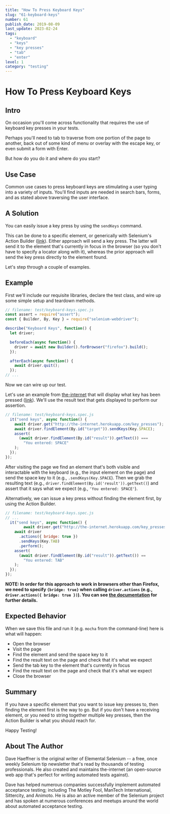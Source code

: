 ```yaml
---
title: "How To Press Keyboard Keys"
slug: "61-keyboard-keys"
number: 61
publish_date: 2019-08-09
last_update: 2023-02-24
tags:
  - "keyboard"
  - "keys"
  - "key presses"
  - "tab"
  - "enter"
level: 1
category: "testing"
---
```


# How To Press Keyboard Keys

## Intro

On occasion you'll come across functionality that requires the use of keyboard key presses in your tests.

Perhaps you'll need to tab to traverse from one portion of the page to another, back out of some kind of menu or overlay with the escape key, or even submit a form with Enter.

But how do you do it and where do you start?

## Use Case

Common use cases to press keyboard keys are stimulating a user typing into a variety of inputs. You'll find inputs are needed in search bars, forms, and as stated above traversing the user interface. 

## A Solution

You can easily issue a key press by using the `sendKeys` command.

This can be done to a specific element, or generically with Selenium's Action Builder ([link](https://seleniumhq.github.io/selenium/docs/api/javascript/module/selenium-webdriver/lib/input_exports_Actions.html#sendKeys)). Either approach will send a key press. The latter will send it to the element that's currently in focus in the browser (so you don't have to specify a locator along with it), whereas the prior approach will send the key press directly to the element found.

Let's step through a couple of examples.

## Example

First we'll include our requisite libraries, declare the test class, and wire up some simple setup and teardown methods.

```javascript
// filename: test/keyboard-keys.spec.js
const assert = require("assert");
const { Builder, By, Key } = require("selenium-webdriver");

describe("Keyboard Keys", function() {
  let driver;

  beforeEach(async function() {
    driver = await new Builder().forBrowser("firefox").build();
  });

  afterEach(async function() {
    await driver.quit();
  });
// ...
```

Now we can wire up our test.

Let's use an example from [the-internet](https://github.com/tourdedave/the-internet) that will display what key has been pressed ([link](http://the-internet.herokuapp.com/key_presses)). We'll use the result text that gets displayed to perform our assertion.

```javascript
// filename: test/keyboard-keys.spec.js
  it("send keys", async function() {
    await driver.get("http://the-internet.herokuapp.com/key_presses");
    await driver.findElement(By.id("target")).sendKeys(Key.SPACE);
    assert(
      (await driver.findElement(By.id("result")).getText()) ===
        "You entered: SPACE"
    );
  });
});
```

After visiting the page we find an element that's both visible and interactable with the keyboard (e.g., the input element on the page) and send the space key to it (e.g., `.sendKeys(Key.SPACE`). Then we grab the resulting text (e.g., `driver.findElement(By.id('result')).getText()`) and assert that it says what we expect (e.g., `'You entered: SPACE'`).

Alternatively, we can issue a key press without finding the element first, by using the Action Builder.

```javascript
// filename: test/keyboard-keys.spec.js
// ...
  it("send keys", async function() {
		await driver.get("http://the-internet.herokuapp.com/key_presses");
    await driver
      .actions({ bridge: true })
      .sendKeys(Key.TAB)
      .perform();
    assert(
      (await driver.findElement(By.id("result")).getText()) ==
        "You entered: TAB"
    );
  });
});
```

__NOTE: In order for this approach to work in browsers other than Firefox, we need to specify `{bridge: true}` when calling `driver.actions` (e.g., `driver.actions({ bridge: true })`). You can see [the documentation](https://seleniumhq.github.io/selenium/docs/api/javascript/module/selenium-webdriver/lib/input_exports_Actions.html) for further details.__

## Expected Behavior

When we save this file and run it (e.g. `mocha` from the command-line) here is what will happen:

+ Open the browser
+ Visit the page
+ Find the element and send the space key to it
+ Find the result text on the page and check that it's what we expect
+ Send the tab key to the element that's currently in focus
+ Find the result text on the page and check that it's what we expect
+ Close the browser

## Summary

If you have a specific element that you want to issue key presses to, then finding the element first is the way to go. But if you don't have a receiving element, or you need to string together multiple key presses, then the Action Builder is what you should reach for.

Happy Testing!

## About The Author

Dave Haeffner is the original writer of Elemental Selenium -- a free, once weekly Selenium tip newsletter that's read by thousands of testing professionals. He also created and maintains the-internet (an open-source web app that's perfect for writing automated tests against).

Dave has helped numerous companies successfully implement automated acceptance testing; including The Motley Fool, ManTech International, Sittercity, and Animoto. He is also an active member of the Selenium project and has spoken at numerous conferences and meetups around the world about automated acceptance testing.
